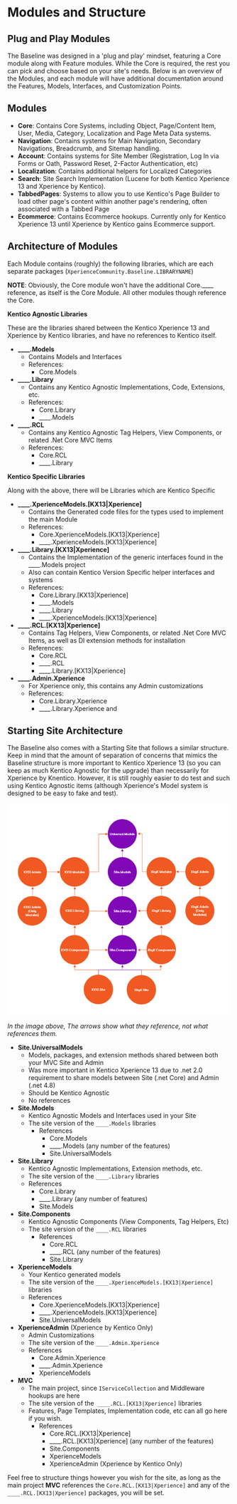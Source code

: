 # Modules and Structure

## Plug and Play Modules

The Baseline was designed in a 'plug and play' mindset, featuring a Core module along with Feature modules.  While the Core is required, the rest you can pick and choose based on your site's needs.  Below is an overview of the Modules, and each module will have additional documentation around the Features, Models, Interfaces, and Customization Points.

## Modules

- **Core**: Contains Core Systems, including Object, Page/Content Item, User, Media, Category, Localization and Page Meta Data systems.
- **Navigation**: Contains systems for Main Navigation, Secondary Navigations, Breadcrumb, and Sitemap handling.
- **Account**: Contains systems for Site Member (Registration, Log In via Forms or Oath, Password Reset, 2-Factor Authentication, etc)
- **Localization**: Contains additional helpers for Localized Categories
- **Search**: Site Search Implementation (Lucene for both Kentico Xperience 13 and Xperience by Kentico).
- **TabbedPages**: Systems to allow you to use Kentico's Page Builder to load other page's content within another page's rendering, often associated with a Tabbed Page
- **Ecommerce**: Contains Ecommerce hookups.  Currently only for Kentico Xperience 13 until Xperience by Kentico gains Ecommerce support.

## Architecture of Modules
Each Module contains (roughly) the following libraries, which are each separate packages (`XperienceCommunity.Baseline.LIBRARYNAME`)

**NOTE**: Obviously, the Core module won't have the additional Core.____ reference, as itself is the Core Module.  All other modules though reference the Core.

**Kentico Agnostic Libraries**

These are the libraries shared between the Kentico Xperience 13 and Xperience by Kentico libraries, and have no references to Kentico itself.

- **____.Models**
  -  Contains Models and Interfaces
  - References:
    - Core.Models
- **____.Library**
  - Contains any Kentico Agnostic Implementations, Code, Extensions, etc.
  - References:
    - Core.Library
    - ____.Models
- **____.RCL**
  - Contains any Kentico Agnostic Tag Helpers, View Components, or related .Net Core MVC Items
  - References:
    - Core.RCL
    - ____.Library

**Kentico Specific Libraries**

Along with the above, there will be Libraries which are Kentico Specific

- **____.XperienceModels.[KX13|Xperience]**
  - Contains the Generated code files for the types used to implement the main Module
  - References:
    - Core.XperienceModels.[KX13|Xperience]
    - ____.XperienceModels.[KX13|Xperience]
- **____.Library.[KX13|Xperience]**
  - Contains the Implementation of the generic interfaces found in the ____.Models project
  - Also can contain Kentico Version Specific helper interfaces and systems
  - References:
    - Core.Library.[KX13|Xperience]
    - ____.Models
    - ____.Library
    - ____.XperienceModels.[KX13|Xperience]
- **____.RCL.[KX13|Xperience]**
  - Contains Tag Helpers, View Components, or related .Net Core MVC Items, as well as DI extension methods for installation
  - References:
    - Core.RCL
    - ____.RCL
    - ____.Library.[KX13|Xperience]    
- **____.Admin.Xperience**
  - For Xperience only, this contains any Admin customizations
  - References:
    - Core.Library.Xperience
    - ____.Library.Xperience and 

## Starting Site Architecture

The Baseline also comes with a Starting Site that follows a similar structure.  Keep in mind that the amount of separation of concerns that mimics the Baseline structure is more important to Kentico Xperience 13 (so you can keep as much Kentico Agnostic for the upgrade) than necessarily for Xperience by Knentico.  However, it is still roughly easier to do test and such using Kentico Agnostic items (although Xperience's Model system is designed to be easy to fake and test).


![image](../images/KX13-XbyK-Structure.png)

*In the image above, The arrows show what they reference, not what references them.*

- **Site.UniversalModels**
  - Models, packages, and extension methods shared between both your MVC Site and Admin
  - Was more important in Kentico Xperience 13 due to .net 2.0 requirement to share models between Site (.net Core) and Admin (.net 4.8)
  - Should be Kentico Agnostic
  - No references
- **Site.Models**
  - Kentico Agnostic Models and Interfaces used in your Site
  - The site version of the `____.Models` libraries
    - References
      - Core.Models
      - ____.Models (any number of the features)
      - Site.UniversalModels
- **Site.Library**
  - Kentico Agnostic Implementations, Extension methods, etc.
  - The site version of the `____.Library` libraries
  - References
    - Core.Library
    - ____.Library (any number of features)
    - Site.Models
- **Site.Components**
  - Kentico Agnostic Components (View Components, Tag Helpers, Etc)
  - The site version of the `____.RCL` libraries
    - References
      - Core.RCL
      - ____.RCL (any number of the features)
      - Site.Library
- **XperienceModels**
  - Your Kentico generated models
  - The site version of the `____.XperienceModels.[KX13|Xperience]` libraries
  - References
    - Core.XperienceModels.[KX13|Xperience]
    - ____.XperienceModels.[KX13|Xperience]
    - Site.UniversalModels
- **XperienceAdmin** (Xperience by Kentico Only)
  - Admin Customizations
  - The site version of the `____.Admin.Xperience`
  - References
    - Core.Admin.Xperience
    - ____.Admin.Xperience
    - XperienceModels
- **MVC**
  - The main project, since `IServiceCollection` and Middleware hookups are here
  - The site version of the` ____.RCL.[KX13|Xperience]` libraries
  - Features, Page Templates, Implementation code, etc can all go here if you wish.
    - References
      - Core.RCL.[KX13|Xperience]
      - ____.RCL.[KX13|Xperience] (any number of the features)
      - Site.Components
      - XperienceModels
      - XperienceAdmin (Xperience by Kentico Only)
    
Feel free to structure things however you wish for the site, as long as the main project **MVC** references the `Core.RCL.[KX13|Xperience]` and any of the `____.RCL.[KX13|Xperience]` packages, you will be set.